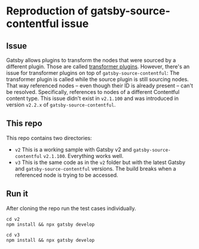 # Reproduction of gatsby-source-contentful issue

## Issue

Gatsby allows plugins to transform the nodes that were sourced by a different plugin. Those are called [transformer plugins](https://www.gatsbyjs.com/docs/tutorial/part-six/#gatsby-skip-here).
However, there's an issue for transformer plugins on top of `gatsby-source-contentful`: The transformer plugin is called while the source plugin is still sourcing nodes. That way referenced nodes – even though their ID is already present – can't be resolved. Specifically, references to nodes of a different Contentful content type.
This issue didn't exist in `v2.1.100` and was introduced in version `v2.2.x` of `gatsby-source-contentful`.

## This repo

This repo contains two directories:

- `v2` This is a working sample with Gatsby v2 and `gatsby-source-contentful` `v2.1.100`. Everything works well.
- `v3` This is the same code as in the `v2` folder but with the latest Gatsby and `gatsby-source-contentful` versions. The build breaks when a referenced node is trying to be accessed.

## Run it

After cloning the repo run the test cases individually.

```bs
cd v2
npm install && npx gatsby develop
```

```bs
cd v3
npm install && npx gatsby develop
```
